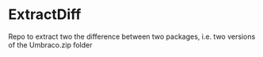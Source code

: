 # ExtractDiff
Repo to extract two the difference between two packages, i.e. two versions of the Umbraco.zip folder
